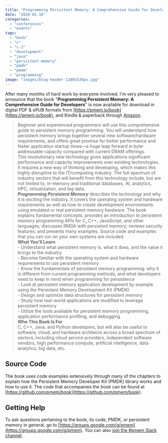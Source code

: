 ```yaml
---
title: "Programming Persistent Memory: A Comprehensive Guide for Developers Book"
date: "2020-01-10"
categories: 
  - "conferences"
  - "events"
tags: 
  - "book"
  - "c"
  - "c-2"
  - "development"
  - "java"
  - "persistent-memory"
  - "pmdk"
  - "pmem"
  - "programming"
image: "images/blog-header-1280x536px.jpg"
---
```


After many months of hard work by everyone involved, I'm very pleased to announce that the book "**Programming Persistent Memory: A Comprehensive Guide for Developers**" is now available for download in digital PDF & ePUB formats from [https://pmem.io/book](https://pmem.io/book), and Kindle & paperback through [Amazon](https://www.apress.com/us/book/9781484249314).

> Beginner and experienced programmers will use this comprehensive guide to persistent memory programming. You will understand how persistent memory brings together several new software/hardware requirements, and offers great promise for better performance and faster application startup times―a huge leap forward in byte-addressable capacity compared with current DRAM offerings.  
> This revolutionary new technology gives applications significant performance and capacity improvements over existing technologies. It requires a new way of thinking and developing, which makes this highly disruptive to the IT/computing industry. The full spectrum of industry sectors that will benefit from this technology include, but are not limited to, in-memory and traditional databases, AI, analytics, HPC, virtualization, and big data.     
> _**Programming Persistent Memory**_ describes the technology and why it is exciting the industry. It covers the operating system and hardware requirements as well as how to create development environments using emulated or real persistent memory hardware. The book explains fundamental concepts; provides an introduction to persistent memory programming APIs for C, C++, JavaScript, and other languages; discusses RMDA with persistent memory; reviews security features; and presents many examples. Source code and examples that you can run on your own systems are included.  
> **What You’ll Learn**  
> \- Understand what persistent memory is, what it does, and the value it brings to the industry  
> \- Become familiar with the operating system and hardware requirements to use persistent memory  
> \- Know the fundamentals of persistent memory programming: why it is different from current programming methods, and what developers need to keep in mind when programming for persistence  
> \- Look at persistent memory application development by example using the Persistent Memory Development Kit (PMDK)  
> \- Design and optimize data structures for persistent memory  
> \- Study how real-world applications are modified to leverage persistent memory  
> \- Utilize the tools available for persistent memory programming, application performance profiling, and debugging  
> **Who This Book Is For**  
> C, C++, Java, and Python developers, but will also be useful to software, cloud, and hardware architects across a broad spectrum of sectors, including cloud service providers, independent software vendors, high performance compute, artificial intelligence, data analytics, big data, etc. 

## Source Code

The book uses code examples extensively through many of the chapters to explain how the Persistent Memory Developer Kit (PMDK) library works and how to use it. The code that accompanies the book can be found at [https://github.com/pmem/book](https://github.com/pmem/book).

## Getting Help

To ask questions pertaining to the book, its code, PMDK, or persistent memory in general, go to [https://groups.google.com/g/pmem](https://groups.google.com/g/pmem). You can also [join the #pmem Slack channel](https://join.slack.com/t/pmem-io/shared_invite/enQtNzU4MzQ2Mzk3MDQwLWQ1YThmODVmMGFkZWI0YTdhODg4ODVhODdhYjg3NmE4N2ViZGI5NTRmZTBiNDYyOGJjYTIyNmZjYzQxODcwNDg).
